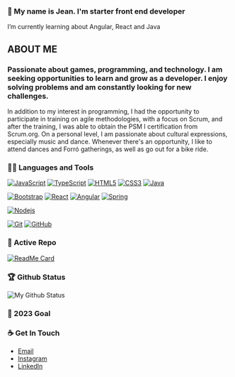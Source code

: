 ### 👋 My name is Jean. I'm starter front end developer
I’m currently learning about Angular, React and Java

## ABOUT ME

### Passionate about games, programming, and technology. I am seeking opportunities to learn and grow as a developer. I enjoy solving problems and am constantly looking for new challenges.
In addition to my interest in programming, I had the opportunity to participate in training on agile methodologies, with a focus on Scrum, and after the training, I was able to obtain the PSM I certification from Scrum.org.
On a personal level, I am passionate about cultural expressions, especially music and dance. Whenever there's an opportunity, I like to attend dances and Forró gatherings, as well as go out for a bike ride.


### 👨‍💻 Languages and Tools
[![JavaScript](https://img.shields.io/badge/JavaScript-323330?style=flat&logo=javascript&logoColor=F7DF1E&link=https://github.com/naejshaw)](https://github.com/naejshaw) 
[![TypeScript](https://img.shields.io/badge/TypeScript-007ACC?style=flat&logo=typescript&logoColor=white&link=https://github.com/naejshaw)](https://github.com/naejshaw) 
[![HTML5](https://img.shields.io/badge/-HTML5-E34F26?style=flat&logo=html5&logoColor=white&link=https://github.com/naejshaw)](https://github.com/naejshaw) 
[![CSS3](https://img.shields.io/badge/CSS3-1572B6?style=flat&logo=css3&logoColor=white&link=https://github.com/naejshaw)](https://github.com/naejshaw) 
[![Java](https://img.shields.io/badge/Java-ED8B00?style=flat&logo=openjdk&logoColor=white&link=https://github.com/naejshaw)](https://github.com/naejshaw)

[![Bootstrap](https://img.shields.io/badge/-Bootstrap-563D7C?style=flat&logo=bootstrap&link=https://github.com/naejshaw)](https://github.com/naejshaw) 
[![React](https://img.shields.io/badge/-React-black?style=flat&logo=react&link=https://github.com/naejshaw)](https://github.com/naejshaw) 
[![Angular](https://img.shields.io/badge/-Angular-red?style=flat&logo=angular&link=https://github.com/naejshaw)](https://github.com/naejshaw) 
[![Spring](https://img.shields.io/badge/Spring-6DB33F?style=flat&logo=spring&logoColor=white&link=https://github.com/naejshaw)](https://github.com/naejshaw) 

[![Nodejs](https://img.shields.io/badge/-Nodejs-black?style=flat&logo=Node.js&link=https://github.com/naejshaw)](https://github.com/naejshaw) 

[![Git](https://img.shields.io/badge/-Git-black?style=flat&logo=git&link=https://github.com/naejshaw)](https://github.com/naejshaw) 
[![GitHub](https://img.shields.io/badge/-GitHub-181717?style=flat&logo=github&link=https://github.com/naejshaw)](https://github.com/naejshaw)


### 👀 Active Repo
[![ReadMe Card](https://github-readme-stats.vercel.app/api/pin/?username=Naejshaw&repo=trilha-css-desafio-01)](https://github.com/naejshaw/trilha-css-desafio-01)


### 🏆 Github Status
![My Github Status](https://github-readme-stats.vercel.app/api?username=naejshaw&show_icons=true&hide_border=true)


### 🔭 2023 Goal



### ☕ Get In Touch
- [Email](mailto:jeanjfra@gmail.com)
- [Instagram](https://www.instagram.com/jean_f.r.a/)
- [LinkedIn](https://www.linkedin.com/in/jean-felipe-dos-reis-almeida-4337bb1a6/)

<!--
**naejshaw/naejshaw** is a ✨ _special_ ✨ repository because its `README.md` (this file) appears on your GitHub profile.

Here are some ideas to get you started:

- 🔭 I’m currently working on ...
- 🌱 I’m currently learning ...
- 👯 I’m looking to collaborate on ...
- 🤔 I’m looking for help with ...
- 💬 Ask me about ...
- 📫 How to reach me: ...
- 😄 Pronouns: ...
- ⚡ Fun fact: ...
-->
